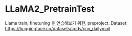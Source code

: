 # LLaMA2_PretrainTest

Llama train, finetuning 을 연습해보기 위한, preproject. 
Dataset: https://huggingface.co/datasets/ccdv/cnn_dailymail 

